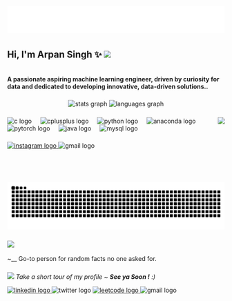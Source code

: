 <h1 align="center">
  <img src="https://github.com/Arpan010/Arpan010/blob/main/Arpan.svg" alt="Arpan Singh" />
</h1>
<h2> Hi, I'm Arpan Singh ✨ <img src="https://media.giphy.com/media/mGcNjsfWAjY5AEZNw6/giphy.gif" width="50"></h2>
<h4 align="left"><br>A passionate aspiring machine learning engineer, driven by curiosity for data and dedicated to developing innovative, data-driven solutions..</h4>

###

<div align="center">
  <img src="https://github-readme-stats.vercel.app/api?username=Arpan010&hide_title=false&hide_rank=false&show_icons=true&include_all_commits=true&count_private=true&disable_animations=false&theme=dracula&locale=en&hide_border=false" height="150" alt="stats graph"  />
  <img src="https://github-readme-stats.vercel.app/api/top-langs?username=Arpan010&locale=en&hide_title=false&layout=compact&card_width=320&langs_count=5&theme=dracula&hide_border=false" height="150" alt="languages graph"  />
</div>

###
<img align="right" height="150" src="https://media3.giphy.com/media/v1.Y2lkPTc5MGI3NjExN2gxbTlsYXVmYWhseGRuMTY4eDJ1N3F2czcyeDIxMjAwYmVtYXd0cyZlcD12MV9pbnRlcm5hbF9naWZfYnlfaWQmY3Q9Zw/ge7l7e5EiHUYI3e71P/giphy.gif"  />
<div align="left">
  <img src="https://cdn.jsdelivr.net/gh/devicons/devicon/icons/c/c-original.svg" height="30" alt="c logo"  />
  <img width="12" />
  <img src="https://cdn.jsdelivr.net/gh/devicons/devicon/icons/cplusplus/cplusplus-original.svg" height="30" alt="cplusplus logo"  />
  <img width="12" />
  <img src="https://cdn.jsdelivr.net/gh/devicons/devicon/icons/python/python-original.svg" height="30" alt="python logo"  />
  <img width="12" />
  <img src="https://cdn.jsdelivr.net/gh/devicons/devicon/icons/anaconda/anaconda-original.svg" height="30" alt="anaconda logo"  />
  <img width="12" />
  <img src="https://cdn.jsdelivr.net/gh/devicons/devicon/icons/pytorch/pytorch-original.svg" height="30" alt="pytorch logo"  />
  <img width="12" />
  <img src="https://cdn.jsdelivr.net/gh/devicons/devicon/icons/java/java-original.svg" height="30" alt="java logo"  />
  <img width="12" />
  <img src="https://cdn.jsdelivr.net/gh/devicons/devicon/icons/mysql/mysql-original.svg" height="30" alt="mysql logo"  />
</div>

###



###

<div align="left">
  <a href="https://www.instagram.com/arpnn_0/" target="_blank">
    <img src="https://img.shields.io/static/v1?message=Instagram&logo=instagram&label=&color=E4405F&logoColor=white&labelColor=&style=for-the-badge" height="35" alt="instagram logo"  />
  </a>
  <img src="https://img.shields.io/static/v1?message=Gmail&logo=gmail&label=&color=D14836&logoColor=white&labelColor=&style=for-the-badge" height="35" alt="gmail logo"  />
</div>

###

<br clear="both">

<img src="https://raw.githubusercontent.com/Arpan010/Arpan010/output/snake.svg" alt="Snake animation" />

###
<img src="https://media.giphy.com/media/VgCDAzcKvsR6OM0uWg/giphy.gif" width="50">

<p align="left">~__ Go-to person for random facts no one asked for.</p>

###
<img src="https://media0.giphy.com/media/v1.Y2lkPTc5MGI3NjExb2FvdHdkODB5bzM0ZW81NzFsazFrMDlhM3BzZHNneWJmbzVhbmJtZSZlcD12MV9pbnRlcm5hbF9naWZfYnlfaWQmY3Q9Zw/bcKmIWkUMCjVm/giphy.gif" width="60"> <em><b></b> Take a short tour of my profile ~ <b>See ya Soon !</b> :)</em>
<div align="left">
  <a href="https://www.linkedin.com/in/arpan-singh-105995318/" target="_blank">
    <img src="https://raw.githubusercontent.com/maurodesouza/profile-readme-generator/master/src/assets/icons/social/linkedin/default.svg" width="52" height="40" alt="linkedin logo"  />
  </a>
  <img src="https://raw.githubusercontent.com/maurodesouza/profile-readme-generator/master/src/assets/icons/social/twitter/default.svg" width="52" height="40" alt="twitter logo"  />
    <a href="https://leetcode.com/u/arpnn_00/" target="_blank">
    <img src="[https://upload.wikimedia.org/wikipedia/commons/1/19/LeetCode_Logo_black_with_text.svg](https://assets.leetcode.com/static_assets/public/icons/favicon-96x96.png)" width="52" height="40" alt="leetcode logo"  />
  </a>
  <img src="https://raw.githubusercontent.com/maurodesouza/profile-readme-generator/master/src/assets/icons/social/gmail/default.svg" width="52" height="40" alt="gmail logo"  />
</div>

###
